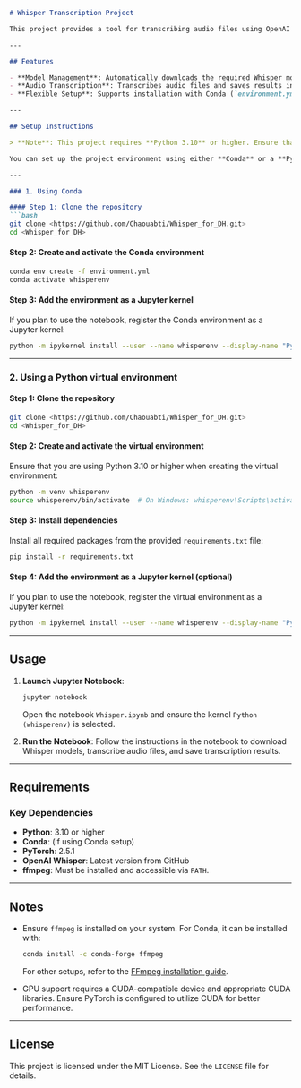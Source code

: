```markdown
# Whisper Transcription Project

This project provides a tool for transcribing audio files using OpenAI's Whisper model. It includes functionalities for managing Whisper models (downloading if needed) and transcribing audio files, with support for saving results in JSON and plain text formats.

---

## Features

- **Model Management**: Automatically downloads the required Whisper model if not already available.
- **Audio Transcription**: Transcribes audio files and saves results in `.json` and `.txt` formats.
- **Flexible Setup**: Supports installation with Conda (`environment.yml`) or a standard Python virtual environment (`requirements.txt`).

---

## Setup Instructions

> **Note**: This project requires **Python 3.10** or higher. Ensure that your environment meets this requirement before proceeding.

You can set up the project environment using either **Conda** or a **Python virtual environment**. Follow the steps for your preferred method.

---

### 1. Using Conda

#### Step 1: Clone the repository
```bash
git clone <https://github.com/Chaouabti/Whisper_for_DH.git>
cd <Whisper_for_DH>
```

#### Step 2: Create and activate the Conda environment
```bash
conda env create -f environment.yml
conda activate whisperenv
```

#### Step 3: Add the environment as a Jupyter kernel
If you plan to use the notebook, register the Conda environment as a Jupyter kernel:
```bash
python -m ipykernel install --user --name whisperenv --display-name "Python (whisperenv)"
```

---

### 2. Using a Python virtual environment

#### Step 1: Clone the repository
```bash
git clone <https://github.com/Chaouabti/Whisper_for_DH.git>
cd <Whisper_for_DH>
```

#### Step 2: Create and activate the virtual environment
Ensure that you are using Python 3.10 or higher when creating the virtual environment:
```bash
python -m venv whisperenv
source whisperenv/bin/activate  # On Windows: whisperenv\Scripts\activate
```

#### Step 3: Install dependencies
Install all required packages from the provided `requirements.txt` file:
```bash
pip install -r requirements.txt
```

#### Step 4: Add the environment as a Jupyter kernel (optional)
If you plan to use the notebook, register the virtual environment as a Jupyter kernel:
```bash
python -m ipykernel install --user --name whisperenv --display-name "Python (whisperenv)"
```

---

## Usage

1. **Launch Jupyter Notebook**:
   ```bash
   jupyter notebook
   ```
   Open the notebook `Whisper.ipynb` and ensure the kernel `Python (whisperenv)` is selected.

2. **Run the Notebook**:
   Follow the instructions in the notebook to download Whisper models, transcribe audio files, and save transcription results.

---

## Requirements

### Key Dependencies

- **Python**: 3.10 or higher
- **Conda**: (if using Conda setup)
- **PyTorch**: 2.5.1
- **OpenAI Whisper**: Latest version from GitHub
- **ffmpeg**: Must be installed and accessible via `PATH`.

---

## Notes

- Ensure `ffmpeg` is installed on your system. For Conda, it can be installed with:
  ```bash
  conda install -c conda-forge ffmpeg
  ```
  For other setups, refer to the [FFmpeg installation guide](https://ffmpeg.org/download.html).

- GPU support requires a CUDA-compatible device and appropriate CUDA libraries. Ensure PyTorch is configured to utilize CUDA for better performance.

---

## License

This project is licensed under the MIT License. See the `LICENSE` file for details.
```